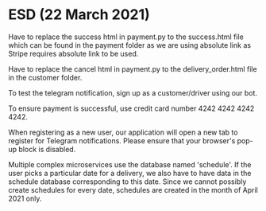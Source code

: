 # ESD (22 March 2021)

Have to replace the success html in payment.py to the success.html file which can be found in the payment folder as we are using absolute link as Stripe requires absolute link to be used.

Have to replace the cancel html in payment.py to the delivery_order.html file in the customer folder.

To test the telegram notification, sign up as a customer/driver using our bot.

To ensure payment is successful, use credit card number 4242 4242 4242 4242. 

When registering as a new user, our application will open a new tab to register for Telegram notifications. Please ensure that your browser's pop-up block is disabled.


Multiple complex microservices use the database named 'schedule'. If the user picks a particular date for a delivery, we also have to have data in the schedule database corresponding to this date. Since we cannot possibly create schedules for every date, schedules are created in the month of April 2021 only.

